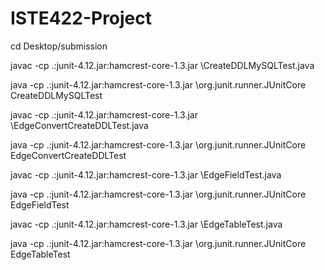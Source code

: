 # ISTE422-Project

<!-- Navigate to the right folder -->
<!--
    See the test text files for the individual test plans.
	Place folder on Desktop
	Open terminal
	Enter following command
-->

cd Desktop/submission


<!-- Enter the following commands to compile and then run the programs -->

<!-- For CreateDDLMySQLTest.java -->

javac -cp .:junit-4.12.jar:hamcrest-core-1.3.jar \CreateDDLMySQLTest.java

java -cp .:junit-4.12.jar:hamcrest-core-1.3.jar \org.junit.runner.JUnitCore CreateDDLMySQLTest



<!-- For EdgeConvertCreateDDLTest.java -->

javac -cp .:junit-4.12.jar:hamcrest-core-1.3.jar \EdgeConvertCreateDDLTest.java

java -cp .:junit-4.12.jar:hamcrest-core-1.3.jar \org.junit.runner.JUnitCore EdgeConvertCreateDDLTest



<!-- For EdgeFieldTest.java -->

javac -cp .:junit-4.12.jar:hamcrest-core-1.3.jar \EdgeFieldTest.java

java -cp .:junit-4.12.jar:hamcrest-core-1.3.jar \org.junit.runner.JUnitCore EdgeFieldTest



<!-- For EdgeTableTest.java -->

javac -cp .:junit-4.12.jar:hamcrest-core-1.3.jar \EdgeTableTest.java

java -cp .:junit-4.12.jar:hamcrest-core-1.3.jar \org.junit.runner.JUnitCore EdgeTableTest

